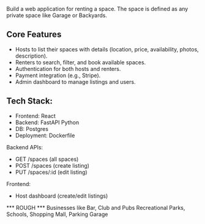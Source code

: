 Build a web application for renting a space. The space is defined as any private space like Garage or Backyards.

## Core Features
- Hosts to list their spaces with details (location, price, availability, photos, description).
- Renters to search, filter, and book available spaces.
- Authentication for both hosts and renters.
- Payment integration (e.g., Stripe).
- Admin dashboard to manage listings and users.

## Tech Stack:
- Frontend: React
- Backend: FastAPI Python
- DB: Postgres
- Deployment: Dockerfile

Backend APIs: 
- GET /spaces (all spaces)
- POST /spaces (create listing)
- PUT /spaces/:id (edit listing)

Frontend:
- Host dashboard (create/edit listings)

*** ROUGH ***
Businesses like Bar, Club and Pubs
Recreational Parks, Schools, Shopping Mall, Parking Garage